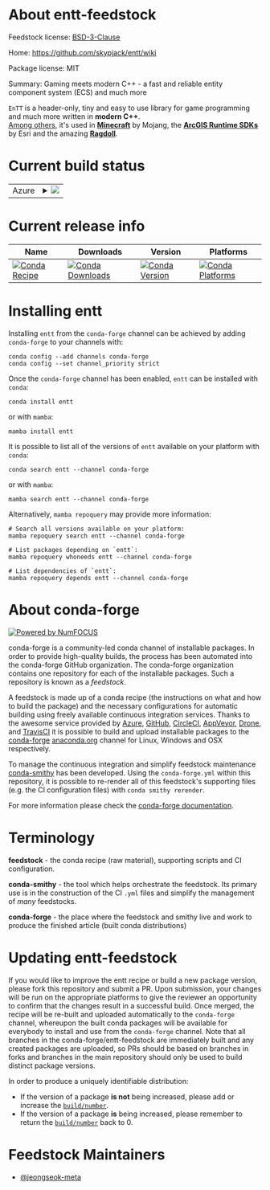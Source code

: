 About entt-feedstock
====================

Feedstock license: [BSD-3-Clause](https://github.com/conda-forge/entt-feedstock/blob/main/LICENSE.txt)

Home: https://github.com/skypjack/entt/wiki

Package license: MIT

Summary: Gaming meets modern C++ - a fast and reliable entity component system (ECS) and much more

`EnTT` is a header-only, tiny and easy to use library for game programming and
much more written in **modern C++**.<br/>
[Among others](https://github.com/skypjack/entt/wiki/EnTT-in-Action), it's used
in [**Minecraft**](https://minecraft.net/en-us/attribution/) by Mojang, the
[**ArcGIS Runtime SDKs**](https://developers.arcgis.com/arcgis-runtime/) by Esri
and the amazing [**Ragdoll**](https://ragdolldynamics.com/).<br/>


Current build status
====================


<table>
    
  <tr>
    <td>Azure</td>
    <td>
      <details>
        <summary>
          <a href="https://dev.azure.com/conda-forge/feedstock-builds/_build/latest?definitionId=23617&branchName=main">
            <img src="https://dev.azure.com/conda-forge/feedstock-builds/_apis/build/status/entt-feedstock?branchName=main">
          </a>
        </summary>
        <table>
          <thead><tr><th>Variant</th><th>Status</th></tr></thead>
          <tbody><tr>
              <td>linux_64</td>
              <td>
                <a href="https://dev.azure.com/conda-forge/feedstock-builds/_build/latest?definitionId=23617&branchName=main">
                  <img src="https://dev.azure.com/conda-forge/feedstock-builds/_apis/build/status/entt-feedstock?branchName=main&jobName=linux&configuration=linux%20linux_64_" alt="variant">
                </a>
              </td>
            </tr><tr>
              <td>osx_64</td>
              <td>
                <a href="https://dev.azure.com/conda-forge/feedstock-builds/_build/latest?definitionId=23617&branchName=main">
                  <img src="https://dev.azure.com/conda-forge/feedstock-builds/_apis/build/status/entt-feedstock?branchName=main&jobName=osx&configuration=osx%20osx_64_" alt="variant">
                </a>
              </td>
            </tr><tr>
              <td>win_64</td>
              <td>
                <a href="https://dev.azure.com/conda-forge/feedstock-builds/_build/latest?definitionId=23617&branchName=main">
                  <img src="https://dev.azure.com/conda-forge/feedstock-builds/_apis/build/status/entt-feedstock?branchName=main&jobName=win&configuration=win%20win_64_" alt="variant">
                </a>
              </td>
            </tr>
          </tbody>
        </table>
      </details>
    </td>
  </tr>
</table>

Current release info
====================

| Name | Downloads | Version | Platforms |
| --- | --- | --- | --- |
| [![Conda Recipe](https://img.shields.io/badge/recipe-entt-green.svg)](https://anaconda.org/conda-forge/entt) | [![Conda Downloads](https://img.shields.io/conda/dn/conda-forge/entt.svg)](https://anaconda.org/conda-forge/entt) | [![Conda Version](https://img.shields.io/conda/vn/conda-forge/entt.svg)](https://anaconda.org/conda-forge/entt) | [![Conda Platforms](https://img.shields.io/conda/pn/conda-forge/entt.svg)](https://anaconda.org/conda-forge/entt) |

Installing entt
===============

Installing `entt` from the `conda-forge` channel can be achieved by adding `conda-forge` to your channels with:

```
conda config --add channels conda-forge
conda config --set channel_priority strict
```

Once the `conda-forge` channel has been enabled, `entt` can be installed with `conda`:

```
conda install entt
```

or with `mamba`:

```
mamba install entt
```

It is possible to list all of the versions of `entt` available on your platform with `conda`:

```
conda search entt --channel conda-forge
```

or with `mamba`:

```
mamba search entt --channel conda-forge
```

Alternatively, `mamba repoquery` may provide more information:

```
# Search all versions available on your platform:
mamba repoquery search entt --channel conda-forge

# List packages depending on `entt`:
mamba repoquery whoneeds entt --channel conda-forge

# List dependencies of `entt`:
mamba repoquery depends entt --channel conda-forge
```


About conda-forge
=================

[![Powered by
NumFOCUS](https://img.shields.io/badge/powered%20by-NumFOCUS-orange.svg?style=flat&colorA=E1523D&colorB=007D8A)](https://numfocus.org)

conda-forge is a community-led conda channel of installable packages.
In order to provide high-quality builds, the process has been automated into the
conda-forge GitHub organization. The conda-forge organization contains one repository
for each of the installable packages. Such a repository is known as a *feedstock*.

A feedstock is made up of a conda recipe (the instructions on what and how to build
the package) and the necessary configurations for automatic building using freely
available continuous integration services. Thanks to the awesome service provided by
[Azure](https://azure.microsoft.com/en-us/services/devops/), [GitHub](https://github.com/),
[CircleCI](https://circleci.com/), [AppVeyor](https://www.appveyor.com/),
[Drone](https://cloud.drone.io/welcome), and [TravisCI](https://travis-ci.com/)
it is possible to build and upload installable packages to the
[conda-forge](https://anaconda.org/conda-forge) [anaconda.org](https://anaconda.org/)
channel for Linux, Windows and OSX respectively.

To manage the continuous integration and simplify feedstock maintenance
[conda-smithy](https://github.com/conda-forge/conda-smithy) has been developed.
Using the ``conda-forge.yml`` within this repository, it is possible to re-render all of
this feedstock's supporting files (e.g. the CI configuration files) with ``conda smithy rerender``.

For more information please check the [conda-forge documentation](https://conda-forge.org/docs/).

Terminology
===========

**feedstock** - the conda recipe (raw material), supporting scripts and CI configuration.

**conda-smithy** - the tool which helps orchestrate the feedstock.
                   Its primary use is in the construction of the CI ``.yml`` files
                   and simplify the management of *many* feedstocks.

**conda-forge** - the place where the feedstock and smithy live and work to
                  produce the finished article (built conda distributions)


Updating entt-feedstock
=======================

If you would like to improve the entt recipe or build a new
package version, please fork this repository and submit a PR. Upon submission,
your changes will be run on the appropriate platforms to give the reviewer an
opportunity to confirm that the changes result in a successful build. Once
merged, the recipe will be re-built and uploaded automatically to the
`conda-forge` channel, whereupon the built conda packages will be available for
everybody to install and use from the `conda-forge` channel.
Note that all branches in the conda-forge/entt-feedstock are
immediately built and any created packages are uploaded, so PRs should be based
on branches in forks and branches in the main repository should only be used to
build distinct package versions.

In order to produce a uniquely identifiable distribution:
 * If the version of a package **is not** being increased, please add or increase
   the [``build/number``](https://docs.conda.io/projects/conda-build/en/latest/resources/define-metadata.html#build-number-and-string).
 * If the version of a package **is** being increased, please remember to return
   the [``build/number``](https://docs.conda.io/projects/conda-build/en/latest/resources/define-metadata.html#build-number-and-string)
   back to 0.

Feedstock Maintainers
=====================

* [@jeongseok-meta](https://github.com/jeongseok-meta/)

